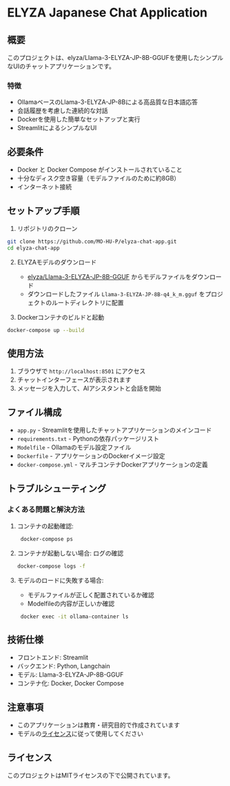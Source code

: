 # ELYZA Japanese Chat Application

## 概要
このプロジェクトは、elyza/Llama-3-ELYZA-JP-8B-GGUFを使用したシンプルなUIのチャットアプリケーションです。

### 特徴
- OllamaベースのLlama-3-ELYZA-JP-8Bによる高品質な日本語応答
- 会話履歴を考慮した連続的な対話
- Dockerを使用した簡単なセットアップと実行
- StreamlitによるシンプルなUI

## 必要条件
- Docker と Docker Compose がインストールされていること
- 十分なディスク空き容量（モデルファイルのために約8GB）
- インターネット接続

## セットアップ手順

1. リポジトリのクローン
```bash
git clone https://github.com/MO-HU-P/elyza-chat-app.git
cd elyza-chat-app
```

2. ELYZAモデルのダウンロード
   - [elyza/Llama-3-ELYZA-JP-8B-GGUF](https://huggingface.co/elyza/Llama-3-ELYZA-JP-8B-GGUF/tree/main) からモデルファイルをダウンロード
   - ダウンロードしたファイル `Llama-3-ELYZA-JP-8B-q4_k_m.gguf` をプロジェクトのルートディレクトリに配置

3. Dockerコンテナのビルドと起動
```bash
docker-compose up --build
```

## 使用方法
1. ブラウザで `http://localhost:8501` にアクセス
2. チャットインターフェースが表示されます
3. メッセージを入力して、AIアシスタントと会話を開始

## ファイル構成
- `app.py` - Streamlitを使用したチャットアプリケーションのメインコード
- `requirements.txt` - Pythonの依存パッケージリスト
- `Modelfile` - Ollamaのモデル設定ファイル
- `Dockerfile` - アプリケーションのDockerイメージ設定
- `docker-compose.yml` - マルチコンテナDockerアプリケーションの定義 

## トラブルシューティング

### よくある問題と解決方法
1. コンテナの起動確認: 
   ```bash
    docker-compose ps
   ```

2. コンテナが起動しない場合: ログの確認
   ```bash
   docker-compose logs -f
   ```

3. モデルのロードに失敗する場合:
   - モデルファイルが正しく配置されているか確認
   - Modelfileの内容が正しいか確認
   ```bash
    docker exec -it ollama-container ls
   ```

## 技術仕様
- フロントエンド: Streamlit
- バックエンド: Python, Langchain
- モデル: Llama-3-ELYZA-JP-8B-GGUF
- コンテナ化: Docker, Docker Compose

## 注意事項
- このアプリケーションは教育・研究目的で作成されています
- モデルの[ライセンス](https://huggingface.co/elyza/Llama-3-ELYZA-JP-8B-GGUF)に従って使用してください

## ライセンス
このプロジェクトはMITライセンスの下で公開されています。



